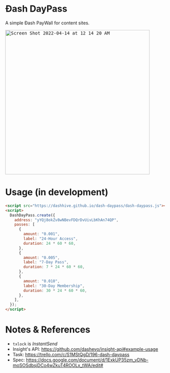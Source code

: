 # Đash DayPass

A simple Đash PayWall for content sites.

<kbd><img width="456" alt="Screen Shot 2022-04-14 at 12 14 20 AM" src="https://user-images.githubusercontent.com/122831/163325020-511136a9-14cf-4e68-a814-0fd57f9a2e74.png"></kbd>

# Usage (in development)

```html
<script src="https://dashhive.github.io/dash-daypass/dash-daypass.js"></script>
<script>
  DashDayPass.create({
    address: "yYQj8okZv8wNBevFDQrDvUivLbKhAn74QP",
    passes: [
      {
        amount: "0.001",
        label: "24-Hour Access",
        duration: 24 * 60 * 60,
      },
      {
        amount: "0.005",
        label: "7-Day Pass",
        duration: 7 * 24 * 60 * 60,
      },
      {
        amount: "0.010",
        label: "30-Day Membership",
        duration: 30 * 24 * 60 * 60,
      },
    ],
  });
</script>
```

# Notes & References

- `txlock` is _InstantSend_
- Insight's API: https://github.com/dashevo/insight-api#example-usage
- Task: https://trello.com/c/S1MStQgD/196-dash-daypass
- Spec: https://docs.google.com/document/d/1ExkUP35zm_vDNb-moSOSdbsjDCo4wZkuT4ROOLx_tWA/edit#
